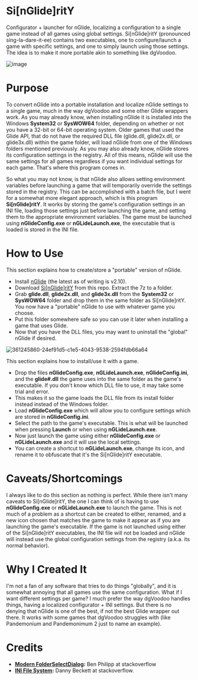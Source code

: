 # Si[nGlide]ritY
Configurator + launcher for nGlide, localizing a configuration to a single game instead of all games using global settings. Si[nGlide]ritY (pronounced sing-la-dare-it-ee) contains two executables, one to configure/launch a game with specific settings, and one to simply launch using those settings. The idea is to make it more portable akin to something like dgVoodoo.

![image](https://github.com/user-attachments/assets/0069ac57-1607-4d5d-8ebb-d5cd9d6e7971)

# Purpose
To convert nGlide into a portable installation and localize nGlide settings to a single game, much in the way dgVoodoo and some other Glide wrappers work. As you may already know, when installing nGlide it is installed into the Windows **System32** or **SysWOW64** folder, depending on whether or not you have a 32-bit or 64-bit operating system. Older games that used the Glide API, that do not have the required DLL file (glide.dll, glide2x.dll, or glide3x.dll) within the game folder, will load nGlide from one of the Windows folders mentioned previously. As you may also already know, nGlide stores its configuration settings in the registry. All of this means, nGlide will use the same settings for all games regardless if you want individual settings for each game. That's where this program comes in.

So what you may not know, is that nGlide also allows setting environment variables before launching a game that will temporarily override the settings stored in the registry. This can be accomplished with a batch file, but I went for a somewhat more elegant approach, which is this program **Si[nGlide]ritY**. It works by storing the game's configuration settings in an INI file, loading those settings just before launching the game, and setting them to the appropriate environment variables. The game must be launched using **nGlideConfig.exe** or **nGLideLaunch.exe**, the executable that is loaded is stored in the INI file.

# How to Use
This section explains how to create/store a "portable" version of nGlide.
- Install [nGlide](https://www.zeus-software.com/downloads/nglide) (the latest as of writing is v2.10).
- Download [Si[nGlide]ritY](https://github.com/BigheadSMZ/Si-nGlide-ritY/releases) from this repo. Extract the 7z to a folder.
- Grab **glide.dll**, **glide2x.dll**, and **glide3x.dll** from the **System32** or **SysWOW64** folder and drop them in the same folder as Si[nGlide]ritY. You now have a "portable" nGlide to use with whatever game you choose.
- Put this folder somewhere safe so you can use it later when installing a game that uses Glide.
- Now that you have the DLL files, you may want to uninstall the "global" nGlide if desired.

![361245860-24ef91d5-c1e5-4043-9538-2594fdb66a64](https://github.com/user-attachments/assets/2c5e7f0b-4172-4f05-9ccc-ab1cce720d72)

This section explains how to install/use it with a game.
- Drop the files **nGlideConfig.exe**, **nGLideLaunch.exe**, **nGlideConfig.ini**, and the **glide#.dll** the game uses into the same folder as the game's executable. If you don't know which DLL file to use, it may take some trial and error.
- This makes it so the game loads the DLL file from its install folder instead instead of the Windows folder.
- Load **nGlideConfig.exe** which will allow you to configure settings which are stored in **nGlideConfig.ini**.
- Select the path to the game's executable. This is what will be launched when pressing **Launch** or when using **nGLideLaunch.exe**.
- Now just launch the game using either **nGlideConfig.exe** or **nGLideLaunch.exe** and it will use the local settings.
- You can create a shortcut to **nGLideLaunch.exe**, change its icon, and rename it to obfuscate that it's the Si[nGlide]ritY executable.

# Caveats/Shortcomings
I always like to do this section as nothing is perfect. While there isn't many caveats to Si[nGlide]ritY, the one I can think of is having to use **nGlideConfig.exe** or **nGLideLaunch.exe** to launch the game. This is not much of a problem as a shortcut can be created to either, renamed, and a new icon chosen that matches the game to make it appear as if you are launching the game's executable. If the game is not launched using either of the Si[nGlide]ritY executables, the INI file will not be loaded and nGlide will instead use the global configuration settings from the registry (a.k.a. its normal behavior).

# Why I Created It
I'm not a fan of any software that tries to do things "globally", and it is somewhat annoying that all games use the same configuration. What if I want different settings per game? I much prefer the way dgVoodoo handles things, having a localized configurator + INI settings. But there is no denying that nGlide is one of the best, if not the best Glide wrapper out there. It works with some games that dgVoodoo struggles with (like Pandemonium and Pandemonimum 2 just to name an example).

# Credits
- **[Modern FolderSelectDialog](https://stackoverflow.com/questions/66823581/use-the-upgraded-folderbrowserdialog-vista-style-in-powershell):** Ben Philipp at stackoverflow
- **[INI File System](https://stackoverflow.com/questions/217902/reading-writing-an-ini-file):** Danny Beckett at stackoverflow.
